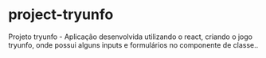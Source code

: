 # project-tryunfo
Projeto tryunfo - Aplicação desenvolvida utilizando o react, criando o jogo tryunfo, onde possui alguns inputs e formulários no componente de classe..
